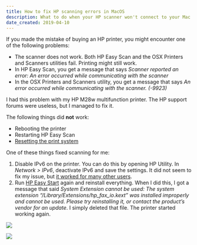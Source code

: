 ```yaml
---
title: How to fix HP scanning errors in MacOS
description: What to do when your HP scanner won't connect to your Mac.
date_created: 2019-04-10
---
```


If you made the mistake of buying an HP printer, you might encounter one of the following problems:

- The scanner does not work. Both HP Easy Scan and the OSX Printers and Scanners utilities fail. Printing might still work.
- In HP Easy Scan, you get a message that says *Scanner reported an error: An error occurred while communicating with the scanner*
- In the OSX Printers and Scanners utility, you get a message that says *An error occurred while communicating with the scanner. (-9923)*

I had this problem with my HP M28w multifunction printer. The HP support forums were useless, but I managed to fix it.

The following things did **not** work:

- Rebooting the printer
- Restarting HP Easy Scan
- [Resetting the print system](https://support.hp.com/bg-en/document/c04889653)

One of these things fixed scanning for me:

1. Disable IPv6 on the printer. You can do this by opening HP Utility. In *Network > IPv6*, deactivate IPv6 and save the settings. It did not seem to fix my issue, but [it worked for many other users](https://toggen.com.au/blog/it-tips/macos-sierra-scanning-fail).
2. Run [HP Easy Start](https://support.hp.com/us-en/drivers/printers) again and reinstall everything. When I did this, I got a message that said *System Extension cannot be used: The system extension “/Library/Extensions/hp_fax_io.kext” was installed improperly and cannot be used. Please try reinstalling it, or contact the product’s vendor for an update*. I simply deleted that file. The printer started working again.

![](/images/hp-scanner-error.png)

![](/images/hp-utility-ipv6.png)

